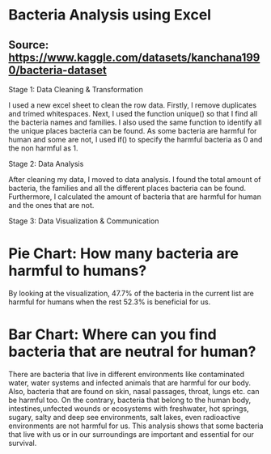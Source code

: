 # Bacteria Analysis using Excel

Source: https://www.kaggle.com/datasets/kanchana1990/bacteria-dataset
---------------------------------------------------------------------
Stage 1: Data Cleaning & Transformation

I used a new excel sheet to clean the row data. Firstly, I remove duplicates and trimed whitespaces. Next, I used the function unique() so that I find all the bacteria names and families. I also used the same function to identify all the unique places bacteria can be found. As some bacteria are harmful for human and some are not, I used if() to specify the harmful bacteria as 0 and the non harmful as 1.

Stage 2: Data Analysis

After cleaning my data, I moved to data analysis. I found the total amount of bacteria, the families and all the different places bacteria can be found. Furthermore, I calculated the amount of bacteria that are harmful for human and the ones that are not. 

Stage 3: Data Visualization & Communication

# Pie Chart: How many bacteria are harmful to humans?

By looking at the visualization, 47.7% of the bacteria in the current list are harmful for humans when the rest 52.3% is beneficial for us.

# Bar Chart: Where can you find bacteria that are neutral for human?

There are bacteria that live in different environments like contaminated water, water systems and infected animals that are harmful for our body. Also, bacteria that are found on skin, nasal passages, throat, lungs etc. can be harmful too. On the contrary, bacteria that belong to the human body, intestines,unfected wounds or ecosystems with freshwater, hot springs, sugary, salty and deep see environments, salt lakes, even radioactive environments are not harmful for us. This analysis shows that some bacteria that live with us or in our surroundings are important and essential for our survival. 
